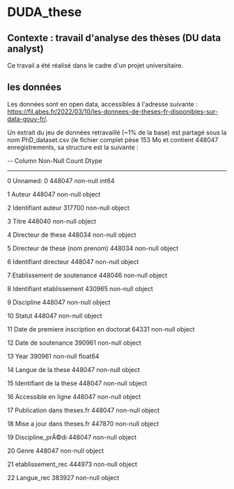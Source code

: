 # DUDA_these
## Contexte : travail d'analyse des thèses (DU data analyst)
Ce travail a été réalisé dans le cadre d'un projet universitaire. 

## les données
Les données sont en open data, accessibles à l'adresse suivante : https://fil.abes.fr/2022/03/10/les-donnees-de-theses-fr-disponibles-sur-data-gouv-fr/.

Un extrait du jeu de données retravaillé (~1% de la base) est partagé sous la nom PhD_dataset.csv (le fichier complet pèse 153 Mo et contient 448047 enregistrements, sa structure est la suivante : 

--   Column                                    Non-Null Count   Dtype  
---  ------                                    --------------   -----  
 0   Unnamed: 0                                448047 non-null  int64  
 
 1   Auteur                                    448047 non-null  object 
 
 2   Identifiant auteur                        317700 non-null  object 
 
 3   Titre                                     448040 non-null  object 
 
 4   Directeur de these                        448034 non-null  object 
 
 5   Directeur de these (nom prenom)           448034 non-null  object 
 
 6   Identifiant directeur                     448047 non-null  object 
 
 7   Etablissement de soutenance               448046 non-null  object 
 
 8   Identifiant etablissement                 430965 non-null  object 
 
 9   Discipline                                448047 non-null  object 
 
 10  Statut                                    448047 non-null  object 
 
 11  Date de premiere inscription en doctorat  64331 non-null   object 
 
 12  Date de soutenance                        390961 non-null  object 
 
 13  Year                                      390961 non-null  float64
 
 14  Langue de la these                        448047 non-null  object 
 
 15  Identifiant de la these                   448047 non-null  object 
 
 16  Accessible en ligne                       448047 non-null  object 
 
 17  Publication dans theses.fr                448047 non-null  object 
 
 18  Mise a jour dans theses.fr                447870 non-null  object 
 
 19  Discipline_prÃ©di                         448047 non-null  object 
 
 20  Genre                                     448047 non-null  object 
 
 21  etablissement_rec                         444973 non-null  object 
 
 22  Langue_rec                                383927 non-null  object 
